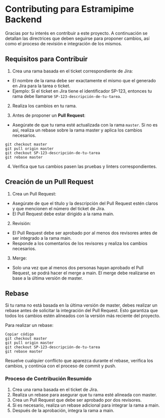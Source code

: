 # Contributing para Estramipime Backend
Gracias por tu interés en contribuir a este proyecto. A continuación se detallan las directrices que deben seguirse para proponer cambios, así como el proceso de revisión e integración de los mismos.

## Requisitos para Contribuir
1. Crea una rama basada en el ticket correspondiente de Jira:

* El nombre de la rama debe ser exactamente el mismo que el generado en Jira para la tarea o ticket.
* Ejemplo: Si el ticket en Jira tiene el identificador SP-123, entonces tu rama debe llamarse `SP-123-descripción-de-tu-tarea`.
2. Realiza los cambios en tu rama.

3. Antes de proponer un **Pull Request**:

* Asegúrate de que tu rama esté actualizada con la rama `master`. Si no es así, realiza un rebase sobre la rama master y aplica los cambios necesarios.
```
git checkout master
git pull origin master
git checkout SP-123-descripción-de-tu-tarea
git rebase master
```
4. Verifica que tus cambios pasen las pruebas y linters correspondientes.

## Creación de un Pull Request
1. Crea un Pull Request:

* Asegúrate de que el título y la descripción del Pull Request estén claros y que mencionen el número del ticket de Jira.
* El Pull Request debe estar dirigido a la rama main.
2. Revisión:

* El Pull Request debe ser aprobado por al menos dos revisores antes de ser integrado a la rama main.
* Responde a los comentarios de los revisores y realiza los cambios necesarios.
3. Merge:

* Solo una vez que al menos dos personas hayan aprobado el Pull Request, se podrá hacer el merge a main.
El merge debe realizarse en base a la última versión de master.
## Rebase
Si tu rama no está basada en la última versión de master, debes realizar un rebase antes de solicitar la integración del Pull Request. Esto garantiza que todos los cambios estén alineados con la versión más reciente del proyecto.

Para realizar un rebase:

```
Copiar código
git checkout master
git pull origin master
git checkout SP-123-descripción-de-tu-tarea
git rebase master
```
Resuelve cualquier conflicto que aparezca durante el rebase, verifica los cambios, y continúa con el proceso de commit y push.

### Proceso de Contribución Resumido
1. Crea una rama basada en el ticket de Jira.
2. Realiza un rebase para asegurar que tu rama esté alineada con master.
3. Crea un Pull Request que debe ser aprobado por dos revisores.
4. Si es necesario, realiza un rebase adicional para integrar la rama a main.
5. Después de la aprobación, integra la rama a main.
